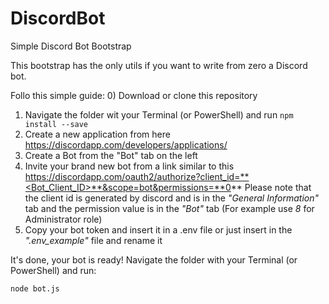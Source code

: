 # DiscordBot
Simple Discord Bot Bootstrap

This bootstrap has the only utils if you want to write from zero a Discord bot.

Follo this simple guide:
0) Download or clone this repository
1) Navigate the folder wit your Terminal (or PowerShell) and run ```npm install --save```
2) Create a new application from here https://discordapp.com/developers/applications/
3) Create a Bot from the "Bot" tab on the left
4) Invite your brand new bot from a link similar to this https://discordapp.com/oauth2/authorize?client_id=**<Bot_Client_ID>**&scope=bot&permissions=**0**
Please note that the client id is generated by discord and is in the *"General Information"* tab and the permission value is in the *"Bot"* tab (For example use *8* for Administrator role)
5) Copy your bot token and insert it in a .env file or just insert in the *".env_example"* file and rename it

It's done, your bot is ready! Navigate the folder with your Terminal (or PowerShell) and run:
```
node bot.js
```
